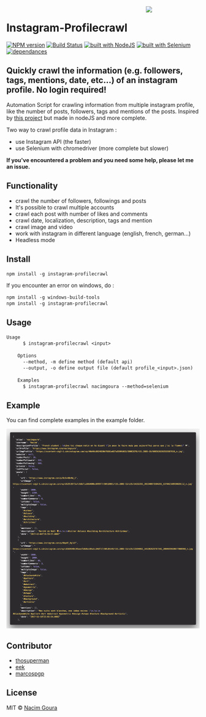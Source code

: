 <img src="http://diylogodesigns.com/blog/wp-content/uploads/2016/05/instagram-Logo-PNG-Transparent-Background-download.png" width="140" align="right">

# Instagram-Profilecrawl

[![NPM version](https://img.shields.io/npm/v/instagram-profilecrawl.svg)](https://www.npmjs.com/package/instagram-profilecrawl)
[![Build Status](https://travis-ci.org/nacimgoura/instagram-profilecrawl.svg?branch=master)](https://travis-ci.org/nacimgoura/instagram-profilecrawl)
[![built with NodeJS](https://img.shields.io/badge/Built%20with-nodejs-green.svg)](https://www.nodejs.org/)
[![built with Selenium](https://img.shields.io/badge/built%20with-Selenium-red.svg)](https://github.com/SeleniumHQ/selenium)
[![dependances](https://david-dm.org/nacimgoura/instagram-profilecrawl.svg)](https://david-dm.org/nacimgoura/instagram-profilecrawl)

## Quickly crawl the information (e.g. followers, tags, mentions, date, etc...) of an instagram profile. No login required!
Automation Script for crawling information from multiple instagram profile,
like the number of posts, followers, tags and mentions of the posts.
Inspired by [this project](https://github.com/timgrossmann/instagram-profilecrawl) but made in nodeJS and more complete.

Two way to crawl profile data in Instagram :
- use Instagram API (the faster)
- use Selenium with chromedriver (more complete but slower)

**If you've encountered a problem and you need some help,
please let me an issue.**

## Functionality
 - crawl the number of followers, followings and posts
 - It's possible to crawl multiple accounts
 - crawl each post with number of likes and comments
 - crawl date, localization, description, tags and mention
 - crawl image and video
 - work with instagram in different language (english, french, german...)
 - Headless mode

## Install
```
npm install -g instagram-profilecrawl
```
If you encounter an error on windows, do :

```
npm install -g windows-build-tools
npm install -g instagram-profilecrawl
```

## Usage
```
Usage
	  $ instagram-profilecrawl <input>

	Options
	  --method, -m define method (default api)
	  --output, -o define output file (default profile_<input>.json)

	Examples
	  $ instagram-profilecrawl nacimgoura --method=selenium
```

## Example
You can find complete examples in the example folder.

<img src="img/example.png">

## Contributor
- [thosuperman](https://github.com/thosuperman)
- [eek](https://github.com/eek)
- [marcospgp](https://github.com/marcospgp)


## License
MIT © [Nacim Goura](http://nacimgoura.fr)

